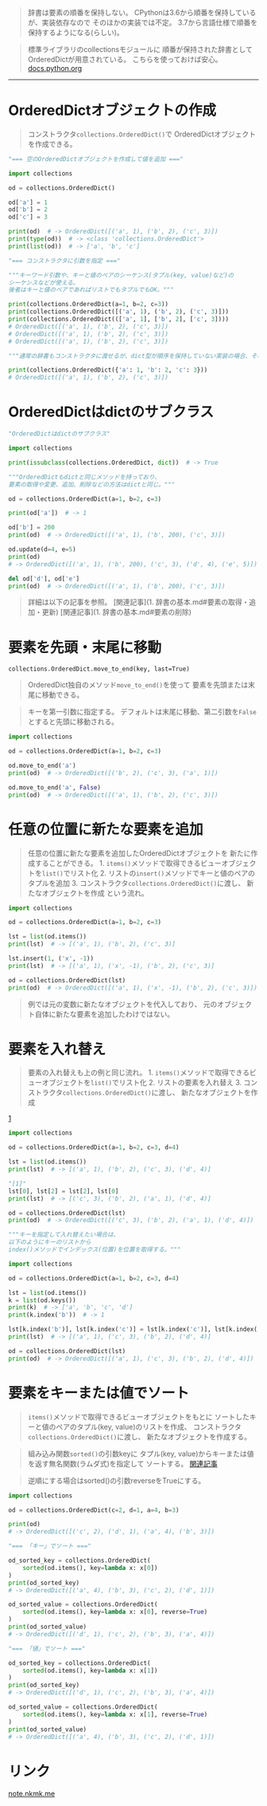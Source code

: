 > 辞書は要素の順番を保持しない。
> CPythonは3.6から順番を保持しているが、実装依存なので
  そのほかの実装では不定。
> 3.7から言語仕様で順番を保持するようになる(らしい)。

> 標準ライブラリのcollectionsモジュールに
  順番が保持された辞書としてOrderedDictが用意されている。
> こちらを使っておけば安心。
[docs.python.org](https://docs.python.org/ja/3/library/collections.html#ordereddict-objects)

---------------------------------------------------------------------------

# OrderedDictオブジェクトの作成

> コンストラクタ`collections.OrderedDict()`で
  OrderedDictオブジェクトを作成できる。

```python
"=== 空のOrderedDictオブジェクトを作成して値を追加 ==="

import collections

od = collections.OrderedDict()

od['a'] = 1
od['b'] = 2
od['c'] = 3

print(od)  # -> OrderedDict([('a', 1), ('b', 2), ('c', 3)])
print(type(od))  # -> <class 'collections.OrderedDict'>
print(list(od))  # -> ['a', 'b', 'c']

"=== コンストラクタに引数を指定 ==="

"""キーワード引数や、キーと値のペアのシーケンス(タプル(key, value)など)の
シーケンスなどが使える。
後者はキーと値のペアであればリストでもタプルでもOK。"""

print(collections.OrderedDict(a=1, b=2, c=3))
print(collections.OrderedDict([('a', 1), ('b', 2), ('c', 3)]))
print(collections.OrderedDict((['a', 1], ['b', 2], ['c', 3])))
# OrderedDict([('a', 1), ('b', 2), ('c', 3)])
# OrderedDict([('a', 1), ('b', 2), ('c', 3)])
# OrderedDict([('a', 1), ('b', 2), ('c', 3)])

"""通常の辞書もコンストラクタに渡せるが、dict型が順序を保持していない実装の場合、それから生成したOrderedDictも順序を保持しない。"""

print(collections.OrderedDict({'a': 1, 'b': 2, 'c': 3}))
# OrderedDict([('a', 1), ('b', 2), ('c', 3)])
```


# OrderedDictはdictのサブクラス

```python
"OrderedDictはdictのサブクラス"

import collections

print(issubclass(collections.OrderedDict, dict))  # -> True

"""OrderedDictもdictと同じメソッドを持っており、
要素の取得や変更、追加、削除などの方法はdictと同じ。"""

od = collections.OrderedDict(a=1, b=2, c=3)

print(od['a'])  # -> 1

od['b'] = 200
print(od)  # -> OrderedDict([('a', 1), ('b', 200), ('c', 3)])

od.update(d=4, e=5)
print(od)
# -> OrderedDict([('a', 1), ('b', 200), ('c', 3), ('d', 4), ('e', 5)])

del od['d'], od['e']
print(od)  # -> OrderedDict([('a', 1), ('b', 200), ('c', 3)])
```

> 詳細は以下の記事を参照。
[関連記事](1. 辞書の基本.md#要素の取得・追加・更新)
[関連記事](1. 辞書の基本.md#要素の削除)

# 要素を先頭・末尾に移動

`collections.OrderedDict.move_to_end(key, last=True)`

> OrderedDict独自のメソッド`move_to_end()`を使って
  要素を先頭または末尾に移動できる。

> キーを第一引数に指定する。
> デフォルトは末尾に移動、第二引数<last>を`False`とすると先頭に移動される。

```python
import collections

od = collections.OrderedDict(a=1, b=2, c=3)

od.move_to_end('a')
print(od)  # -> OrderedDict([('b', 2), ('c', 3), ('a', 1)])

od.move_to_end('a', False)
print(od)  # -> OrderedDict([('a', 1), ('b', 2), ('c', 3)])
```

# 任意の位置に新たな要素を追加

> 任意の位置に新たな要素を追加したOrderedDictオブジェクトを
  新たに作成することができる。
    1. `items()`メソッドで取得できるビューオブジェクトを`list()`でリスト化
    2. リストの`insert()`メソッドでキーと値のペアのタプルを追加
    3. コンストラクタ`collections.OrderedDict()`に渡し、
        新たなオブジェクトを作成
  という流れ。

```python
import collections

od = collections.OrderedDict(a=1, b=2, c=3)

lst = list(od.items())
print(lst)  # -> [('a', 1), ('b', 2), ('c', 3)]

lst.insert(1, ('x', -1))
print(lst)  # -> [('a', 1), ('x', -1), ('b', 2), ('c', 3)]

od = collections.OrderedDict(lst)
print(od)  # -> OrderedDict([('a', 1), ('x', -1), ('b', 2), ('c', 3)])
```

> 例では元の変数に新たなオブジェクトを代入しており、
  元のオブジェクト自体に新たな要素を追加したわけではない。

# 要素を入れ替え

> 要素の入れ替えも上の例と同じ流れ。
    1. `items()`メソッドで取得できるビューオブジェクトを`list()`でリスト化
    2. リストの要素を入れ替え
    3. コンストラクタ`collections.OrderedDict()`に渡し、
         新たなオブジェクトを作成

[1](../../4.%20基本構文/2.%20代入.md#リスト要素を入れ替え(並べ替え))
```python
import collections

od = collections.OrderedDict(a=1, b=2, c=3, d=4)

lst = list(od.items())
print(lst)  # -> [('a', 1), ('b', 2), ('c', 3), ('d', 4)]

"[1]"
lst[0], lst[2] = lst[2], lst[0]
print(lst)  # -> [('c', 3), ('b', 2), ('a', 1), ('d', 4)]

od = collections.OrderedDict(lst)
print(od)  # -> OrderedDict([('c', 3), ('b', 2), ('a', 1), ('d', 4)])
```

```python
"""キーを指定して入れ替えたい場合は、
以下のようにキーのリストから
index()メソッドでインデックス(位置)を位置を取得する。"""

import collections

od = collections.OrderedDict(a=1, b=2, c=3, d=4)

lst = list(od.items())
k = list(od.keys())
print(k)  # -> ['a', 'b', 'c', 'd']
print(k.index('b'))  # -> 1

lst[k.index('b')], lst[k.index('c')] = lst[k.index('c')], lst[k.index('b')]
print(lst)  # -> [('a', 1), ('c', 3), ('b', 2), ('d', 4)]

od = collections.OrderedDict(lst)
print(od)  # -> OrderedDict([('a', 1), ('c', 3), ('b', 2), ('d', 4)])
```

# 要素をキーまたは値でソート

> `items()`メソッドで取得できるビューオブジェクトをもとに
  ソートしたキーと値のペアのタプル(key, value)のリストを作成、
  コンストラクタ`collections.OrderedDict()`に渡し、
  新たなオブジェクトを作成する。

> 組み込み関数`sorted()`の引数keyに
  タプル(key, value)からキーまたは値を返す無名関数(ラムダ式)を指定して
  ソートする。
[関連記事](../../5.%20特殊構文/lambda式.md)

> 逆順にする場合はsorted()の引数reverseをTrueにする。

```python
import collections

od = collections.OrderedDict(c=2, d=1, a=4, b=3)

print(od)
# -> OrderedDict([('c', 2), ('d', 1), ('a', 4), ('b', 3)])

"=== 「キー」でソート ==="

od_sorted_key = collections.OrderedDict(
    sorted(od.items(), key=lambda x: x[0])
)
print(od_sorted_key)
# -> OrderedDict([('a', 4), ('b', 3), ('c', 2), ('d', 1)])

od_sorted_value = collections.OrderedDict(
    sorted(od.items(), key=lambda x: x[0], reverse=True)
)
print(od_sorted_value)
# -> OrderedDict([('d', 1), ('c', 2), ('b', 3), ('a', 4)])

"=== 「値」でソート ==="

od_sorted_key = collections.OrderedDict(
    sorted(od.items(), key=lambda x: x[1])
)
print(od_sorted_key)
# -> OrderedDict([('d', 1), ('c', 2), ('b', 3), ('a', 4)])

od_sorted_value = collections.OrderedDict(
    sorted(od.items(), key=lambda x: x[1], reverse=True)
)
print(od_sorted_value)
# -> OrderedDict([('a', 4), ('b', 3), ('c', 2), ('d', 1)])
```

# リンク

[note.nkmk.me](https://note.nkmk.me/python-collections-ordereddict/)
